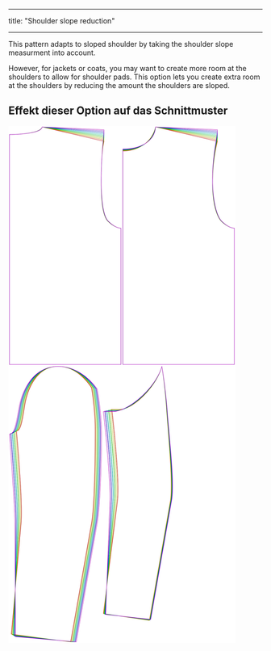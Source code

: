 - - -
title: "Shoulder slope reduction"
- - -

This pattern adapts to sloped shoulder by taking the shoulder slope measurment into account.

However, for jackets or coats, you may want to create more room at the shoulders to allow for shoulder pads. This option lets you create extra room at the shoulders by reducing the amount the shoulders are sloped.

## Effekt dieser Option auf das Schnittmuster

![This image shows the effect of this option by superimposing several variants that have a different value for this option](bent_shoulderslopereduction_sample.svg "Effect of this option on the pattern")
